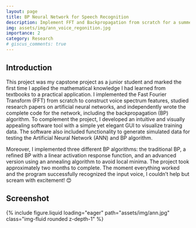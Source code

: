 ```yaml
---
layout: page
title: BP Neural Network for Speech Recognition
description: Implement FFT and Backpropagation from scratch for a summer project during junior
img: assets/img/ann_voice_regonition.jpg
importance: 2
category: Research
# giscus_comments: true
---
```


## Introduction

This project was my capstone project as a junior student and marked the first time I applied the mathematical knowledge I had learned from textbooks to a practical application. I implemented the Fast Fourier Transform (FFT) from scratch to construct voice spectrum features, studied research papers on artificial neural networks, and independently wrote the complete code for the network, including the backpropagation (BP) algorithm. To complement the project, I developed an intuitive and visually appealing software tool with a simple yet elegant GUI to visualize training data. The software also included functionality to generate simulated data for testing the Artificial Neural Network (ANN) and BP algorithm.  

Moreover, I implemented three different BP algorithms: the traditional BP, a refined BP with a linear activation response function, and an advanced version using an annealing algorithm to avoid local minima. The project took approximately two months to complete. The moment everything worked and the program successfully recognized the input voice, I couldn’t help but scream with excitement! 😊  


## Screenshot


<swiper-container keyboard="true" navigation="true" pagination="true" pagination-clickable="true" pagination-dynamic-bullets="true" rewind="true">
  <swiper-slide>{% include figure.liquid loading="eager" path="assets/img/ann.jpg" class="img-fluid rounded z-depth-1" %}</swiper-slide>
</swiper-container>

